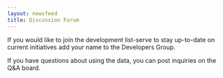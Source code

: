 ```yaml
---
layout: newsfeed
title: Discussion Forum
---
```



If you would like to join the development list-serve to stay up-to-date on current initiatives add your name to the Developers Group.

If you have questions about using the data, you can post inquiries on the Q&A board.








